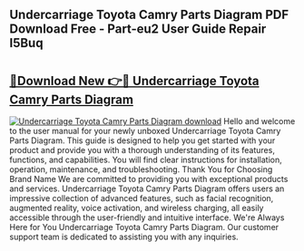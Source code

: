 ## Undercarriage Toyota Camry Parts Diagram PDF Download Free - Part-eu2 User Guide Repair I5Buq

# <h2><a href="http://dfskbq.blite.top/?on=Undercarriage+Toyota+Camry+Parts+Diagram">🔗Download New 👉🔴 Undercarriage Toyota Camry Parts Diagram</a></h2>

[![Undercarriage Toyota Camry Parts Diagram download](https://i.imgur.com/lujVjoI.png)](http://dfskbq.blite.top/?on=Undercarriage+Toyota+Camry+Parts+Diagram)
Hello and welcome to the user manual for your newly unboxed Undercarriage Toyota Camry Parts Diagram. This guide is designed to help you get started with your product and provide you with a thorough understanding of its features, functions, and capabilities. You will find clear instructions for installation, operation, maintenance, and troubleshooting. Thank You for Choosing Brand Name We are committed to providing you with exceptional products and services. Undercarriage Toyota Camry Parts Diagram offers users an impressive collection of advanced features, such as facial recognition, augmented reality, voice activation, and wireless charging, all easily accessible through the user-friendly and intuitive interface. We're Always Here for You Undercarriage Toyota Camry Parts Diagram. Our customer support team is dedicated to assisting you with any inquiries.
